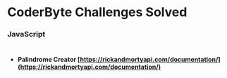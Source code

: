 # CoderByte Challenges Solved

### JavaScript
#

- #### Palindrome Creator  [https://rickandmortyapi.com/documentation/](https://rickandmortyapi.com/documentation/)

